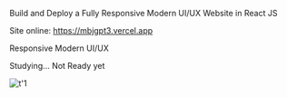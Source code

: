 Build and Deploy a Fully Responsive Modern UI/UX Website in React JS

Site online: https://mbjgpt3.vercel.app

Responsive Modern UI/UX

Studying... Not Ready yet

![t'1](https://user-images.githubusercontent.com/95152221/211712117-4b32ad35-3b6d-4126-ba44-1ea004cb91a8.jpg)

